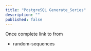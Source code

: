```yaml
---
title: "PostgreSQL Generate_Series"
description: ""
published: false
---
```


Once complete link to from
 - random-sequences
